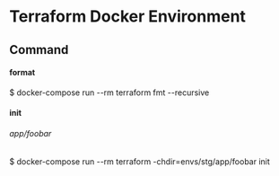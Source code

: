 # Terraform Docker Environment

## Command

#### format
$ docker-compose run --rm terraform fmt --recursive

#### init
###### app/foobar
$ docker-compose run --rm terraform -chdir=envs/stg/app/foobar init